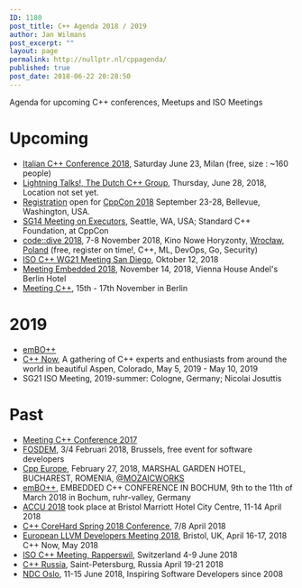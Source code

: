 ```yaml
---
ID: 1180
post_title: C++ Agenda 2018 / 2019
author: Jan Wilmans
post_excerpt: ""
layout: page
permalink: http://nullptr.nl/cppagenda/
published: true
post_date: 2018-06-22 20:28:50
---
```

Agenda for upcoming C++ conferences, Meetups and ISO Meetings

# Upcoming

*   [Italian C++ Conference 2018][1], Saturday June 23, Milan (free, size : ~160 people)
*   [Lightning Talks!, The Dutch C++ Group][2], Thursday, June 28, 2018, Location not set yet.
*   [Registration][3] open for [CppCon 2018][4] September 23-28, Bellevue, Washington, USA.
*   [SG14 Meeting on Executors][5], Seattle, WA, USA; Standard C++ Foundation, at CppCon
*   [code::dive 2018][6], 7-8 November 2018, Kino Nowe Horyzonty, [Wrocław, Poland][7] (free, register on time!, C++, ML, DevOps, Go, Security)
*   [ISO C++ WG21 Meeting San Diego][8], Oktober 12, 2018
*   [Meeting Embedded 2018][9], November 14, 2018, Vienna House Andel's Berlin Hotel
*   [Meeting C++][10], 15th - 17th November in Berlin

# 2019

*   [emBO++][11]
*   [C++ Now][12], A gathering of C++ experts and enthusiasts from around the world in beautiful Aspen, Colorado, May 5, 2019 - May 10, 2019
*   SG21 ISO Meeting, 2019-summer: Cologne, Germany; Nicolai Josuttis

# Past

*   [Meeting C++ Conference 2017][13]
*   [FOSDEM][14], 3/4 Februari 2018, Brussels, free event for software developers
*   [Cpp Europe][15], February 27, 2018, MARSHAL GARDEN HOTEL, BUCHAREST, ROMENIA, [@MOZAICWORKS][16]
*   [emBO++][11], EMBEDDED C++ CONFERENCE IN BOCHUM, 9th to the 11th of March 2018 in Bochum, ruhr-valley, Germany
*   [ACCU 2018][17] took place at Bristol Marriott Hotel City Centre, 11-14 April 2018
*   [C++ CoreHard Spring 2018 Сonference][18], 7/8 April 2018
*   [European LLVM Developers Meeting 2018][19], Bristol, UK, April 16-17, 2018 C++ Now, May 2018
*   [ISO C++ Meeting, Rapperswil][20], Switzerland 4-9 June 2018
*   [C++ Russia][21], Saint-Petersburg, Russia April 19-21 2018
*   [NDC Oslo][22], 11-15 June 2018, Inspiring Software Developers since 2008

 [1]: https://www.italiancpp.org/event/itcppcon18/
 [2]: https://www.meetup.com/The-Dutch-Cpp-Group/events/251860695/?rv=me1&_xtd=gatlbWFpbF9jbGlja9oAJGU4ZTdiNDI2LThkNGUtNDYwZS1iMjJmLTEwYzkzMWY0MTU0ZQ&_af=event&_af_eid=251860695&https=on
 [3]: https://www.eventbrite.com/e/cppcon-2018-registration-38781666007
 [4]: https://cppcon.org/
 [5]: https://isocpp.org/std/meetings-and-participation/upcoming-meetings
 [6]: http://codedive.pl/
 [7]: https://www.google.nl/maps/place/Wroc%C5%82aw,+Poland/data=!4m2!3m1!1s0x470fe9c2d4b58abf:0xb70956aec205e0f5?sa=X&ved=0ahUKEwib2cvFgOjbAhUM16QKHaBIDeEQ8gEI0wEwEQ
 [8]: http://open-std.org/JTC1/SC22/WG21/docs/papers/2018/n4715.pdf
 [9]: https://meetingembedded.com/2018/
 [10]: http://meetingcpp.com/
 [11]: https://www.embo.io/
 [12]: http://cppnow.org/
 [13]: http://meetingcpp.com/2017/
 [14]: https://fosdem.org/2018/
 [15]: https://cppeurope.com/
 [16]: https://twitter.com/@mozaicworks
 [17]: https://conference.accu.org/2018/accu2018.html
 [18]: http://conference.corehard.by/
 [19]: http://llvm.org/devmtg/2018-04/
 [20]: http://open-std.org/JTC1/SC22/WG21/docs/papers/2018/n4745.html
 [21]: http://cppconf.ru/
 [22]: https://ndcoslo.com/